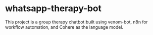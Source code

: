 # whatsapp-therapy-bot
This project is a group therapy chatbot built using venom-bot, n8n for workflow automation, and Cohere as the language model. 
